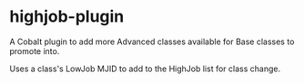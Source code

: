 # highjob-plugin
A Cobalt plugin to add more Advanced classes available for Base classes to promote into.

Uses a class's LowJob MJID to add to the HighJob list for class change.

